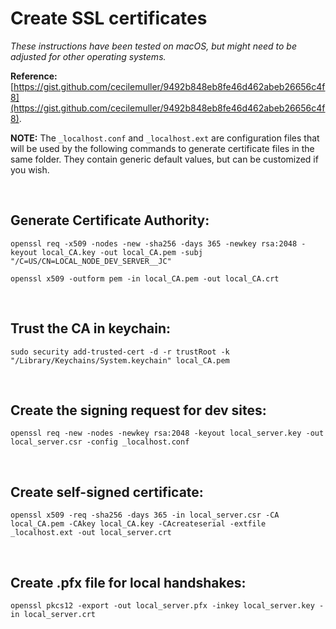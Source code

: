 # Create SSL certificates

_These instructions have been tested on macOS, but might need to be adjusted for other operating systems._

**Reference:** [https://gist.github.com/cecilemuller/9492b848eb8fe46d462abeb26656c4f8](https://gist.github.com/cecilemuller/9492b848eb8fe46d462abeb26656c4f8).

**NOTE:** The `_localhost.conf` and `_localhost.ext` are configuration files that will be used by the following commands to generate certificate files in the same folder. They contain generic default values, but can be customized if you
wish.

<br />

## Generate Certificate Authority:

```
openssl req -x509 -nodes -new -sha256 -days 365 -newkey rsa:2048 -keyout local_CA.key -out local_CA.pem -subj "/C=US/CN=LOCAL_NODE_DEV_SERVER__JC"
```

```
openssl x509 -outform pem -in local_CA.pem -out local_CA.crt
```

<br />

## Trust the CA in keychain:

```
sudo security add-trusted-cert -d -r trustRoot -k "/Library/Keychains/System.keychain" local_CA.pem
```

<br />

## Create the signing request for dev sites:

```
openssl req -new -nodes -newkey rsa:2048 -keyout local_server.key -out local_server.csr -config _localhost.conf
```

<br />

## Create self-signed certificate:

```
openssl x509 -req -sha256 -days 365 -in local_server.csr -CA local_CA.pem -CAkey local_CA.key -CAcreateserial -extfile _localhost.ext -out local_server.crt
```

<br />

## Create .pfx file for local handshakes:

```
openssl pkcs12 -export -out local_server.pfx -inkey local_server.key -in local_server.crt
```

<br />
<br />
<br />
